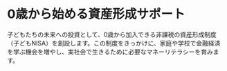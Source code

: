 # 0歳から始める資産形成サポート

子どもたちの未来への投資として、0歳から加入できる非課税の資産形成制度（子どもNISA）を創設します。この制度をきっかけに、家庭や学校で金融経済を学ぶ機会を増やし、実社会で生きるために必要なマネーリテラシーを育みます。